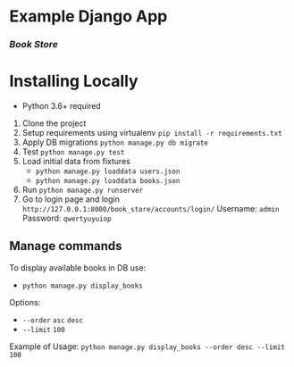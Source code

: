 # Example Django App
### *Book Store*

# Installing Locally
- Python 3.6+ required

1. Clone the project
2. Setup requirements using virtualenv `pip install -r requirements.txt` 
3. Apply DB migrations `python manage.py db migrate`
4. Test `python manage.py test`
5. Load initial data from fixtures 
    * `python manage.py loaddata users.json`
    * `python manage.py loaddata books.json`
6. Run `python manage.py runserver`
7. Go to login page and login
 `http://127.0.0.1:8000/book_store/accounts/login/`
Username: `admin`
Password: `qwertyuyuiop`

## Manage commands

To display available books in DB use:
- `python manage.py display_books`

Options:
   * `--order` `asc` `desc`
   * `--limit` `100`

Example of Usage: 
`python manage.py display_books --order desc --limit 100`


